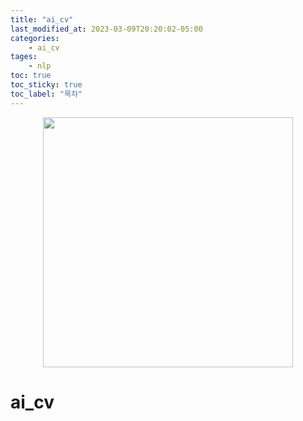 ```yaml
---
title: "ai_cv"
last_modified_at: 2023-03-09T20:20:02-05:00
categories:
    - ai_cv
tages:
    - nlp
toc: true
toc_sticky: true
toc_label: "목차"
---
```


<p align="center">
<img src="../../../image/ai.png" 
width="400" height="400"/>
</p>


# ai_cv